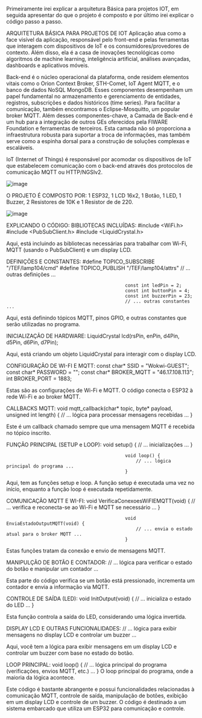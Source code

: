Primeiramente irei explicar a arquitetura Básica para projetos IOT, em seguida apresentar do que o projeto é composto e por último irei explicar o código passo a passo. 

ARQUITETURA BÁSICA PARA PROJETOS DE IOT
Aplicação atua como a face visível da aplicação, responsável pelo front-end e pelas ferramentas que interagem com dispositivos de IoT e os consumidores/provedores de contexto. Além disso, ela é a casa de inovações tecnológicas como algoritmos de machine learning, inteligência artificial, análises avançadas, dashboards e aplicativos móveis.

Back-end é o núcleo operacional da plataforma, onde residem elementos vitais como o Orion Context Broker, STH-Comet, IoT Agent MQTT, e o banco de dados NoSQL MongoDB. Esses componentes desempenham um papel fundamental no armazenamento e gerenciamento de entidades, registros, subscrições e dados históricos (time series). Para facilitar a comunicação, também encontramos o Eclipse-Mosquitto, um popular broker MQTT. Além desses componentes-chave, a Camada de Back-end é um hub para a integração de outros GEs oferecidos pela FIWARE Foundation e ferramentas de terceiros. Esta camada não só proporciona a infraestrutura robusta para suportar a troca de informações, mas também serve como a espinha dorsal para a construção de soluções complexas e escaláveis.

IoT (Internet of Things) é responsável por acomodar os dispositivos de IoT que estabelecem comunicação com o back-end através dos protocolos de comunicação MQTT ou HTTP/NGSIv2.

![image](https://github.com/GDPMg/Sprint4-EDGE/assets/103905620/ea31ee72-ae7e-41e7-8931-a95928bb2371)

O PROJETO É COMPOSTO POR: 
1 ESP32, 1 LCD 16x2, 1 Botão, 1 LED, 1 Buzzer, 2 Resistores de 10K e 1 Resistor de de 220.

![image](https://github.com/GDPMg/Sprint4-EDGE/assets/103905620/27dbc57d-3d32-471b-9619-363f5812f0d0)

EXPLICANDO O CÓDIGO:
BIBLIOTECAS INCLUÍDAS:
                                                #include <WiFi.h>
                                                #include <PubSubClient.h>
                                                #include <LiquidCrystal.h>

Aqui, está incluindo as bibliotecas necessárias para trabalhar com Wi-Fi, MQTT (usando o PubSubClient) e um display LCD.

DEFINIÇÕES E CONSTANTES:
                                                #define TOPICO_SUBSCRIBE    "/TEF/lamp104/cmd"
                                                #define TOPICO_PUBLISH      "/TEF/lamp104/attrs"
                                                // ... outras definições ...

                                                const int ledPin = 2;
                                                const int buttonPin = 4;
                                                const int buzzerPin = 23;
                                                // ... outras constantes ...
                                                
Aqui, está definindo tópicos MQTT, pinos GPIO, e outras constantes que serão utilizadas no programa.

INICIALIZAÇÃO DE HARDWARE:
                                                LiquidCrystal lcd(rsPin, enPin, d4Pin, d5Pin, d6Pin, d7Pin);
                                                
Aqui, está criando um objeto LiquidCrystal para interagir com o display LCD.

CONFIGURAÇÃO DE WI-FI E MQTT:
                                                const char* SSID = "Wokwi-GUEST";
                                                const char* PASSWORD = "";
                                                const char* BROKER_MQTT = "46.17.108.113";
                                                int BROKER_PORT = 1883;
                                                
Estas são as configurações de Wi-Fi e MQTT. O código conecta o ESP32 à rede Wi-Fi e ao broker MQTT.

CALLBACKS MQTT:
                                                void mqtt_callback(char* topic, byte* payload, unsigned int length) {
                                                    // ... lógica para processar mensagens recebidas ...
                                                } 
                                                
Este é um callback chamado sempre que uma mensagem MQTT é recebida no tópico inscrito.

FUNÇÃO PRINCIPAL (SETUP e LOOP):
                                                void setup() {
                                                    // ... inicializações ...
                                                }
                                                
                                                void loop() {
                                                    // ... lógica principal do programa ...
                                                }
                                                
Aqui, tem as funções setup e loop. A função setup é executada uma vez no início, enquanto a função loop é executada repetidamente.


COMUNICAÇÃO MQTT E WI-FI:
                                                void VerificaConexoesWiFIEMQTT(void) {
                                                    // ... verifica e reconecta-se ao Wi-Fi e MQTT se necessário ...
                                                }

                                                void EnviaEstadoOutputMQTT(void) {
                                                    // ... envia o estado atual para o broker MQTT ...
                                                }
                                                
Estas funções tratam da conexão e envio de mensagens MQTT.

MANIPULÇÃO DE BOTÃO E CONTADOR:
                                                // ... lógica para verificar o estado do botão e manipular um contador ...
                                                
Esta parte do código verifica se um botão está pressionado, incrementa um contador e envia a informação via MQTT.

CONTROLE DE SAÍDA (LED):
                                                void InitOutput(void) {
                                                    // ... inicializa o estado do LED ...
                                                }
                                                
Esta função controla a saída do LED, considerando uma lógica invertida.

DISPLAY LCD E OUTRAS FUNCIONALIDADES:
                                                // ... lógica para exibir mensagens no display LCD e controlar um buzzer ...
                                                
Aqui, você tem a lógica para exibir mensagens em um display LCD e controlar um buzzer com base no estado do botão.

LOOP PRINCIPAL:
                                                void loop() {
                                                    // ... lógica principal do programa (verificações, envios MQTT, etc.) ...
                                                }
O loop principal do programa, onde a maioria da lógica acontece.

Este código é bastante abrangente e possui funcionalidades relacionadas à comunicação MQTT, controle de saída, manipulação de botões, exibição em um display LCD e controle de um buzzer. O código é destinado a um sistema embarcado que utiliza um ESP32 para comunicação e controle.


